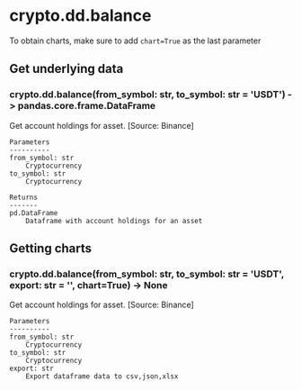 # crypto.dd.balance

To obtain charts, make sure to add `chart=True` as the last parameter

## Get underlying data 
### crypto.dd.balance(from_symbol: str, to_symbol: str = 'USDT') -> pandas.core.frame.DataFrame

Get account holdings for asset. [Source: Binance]

    Parameters
    ----------
    from_symbol: str
        Cryptocurrency
    to_symbol: str
        Cryptocurrency

    Returns
    -------
    pd.DataFrame
        Dataframe with account holdings for an asset

## Getting charts 
### crypto.dd.balance(from_symbol: str, to_symbol: str = 'USDT', export: str = '', chart=True) -> None

Get account holdings for asset. [Source: Binance]

    Parameters
    ----------
    from_symbol: str
        Cryptocurrency
    to_symbol: str
        Cryptocurrency
    export: str
        Export dataframe data to csv,json,xlsx

